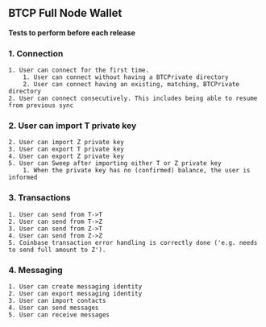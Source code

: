 ## BTCP Full Node Wallet

**Tests to perform before each release**

### 1. Connection
	1. User can connect for the first time.
		1. User can connect without having a BTCPrivate directory
		2. User can connect having an existing, matching, BTCPrivate directory
	2. User can connect consecutively. This includes being able to resume from previous sync

### 2. User can import T private key
	2. User can import Z private key
	3. User can export T private key
	4. User can export Z private key
	5. User can Sweep after importing either T or Z private key
		1. When the private key has no (confirmed) balance, the user is informed

### 3. Transactions
	1. User can send from T->T
	2. User can send from T->Z
	3. User can send from Z->T
	4. User can send from Z->Z
	5. Coinbase transaction error handling is correctly done ('e.g. needs to send full amount to Z').

### 4. Messaging
	1. User can create messaging identity
	2. User can export messaging identity
	3. User can import contacts
	4. User can send messages
	5. User can receive messages